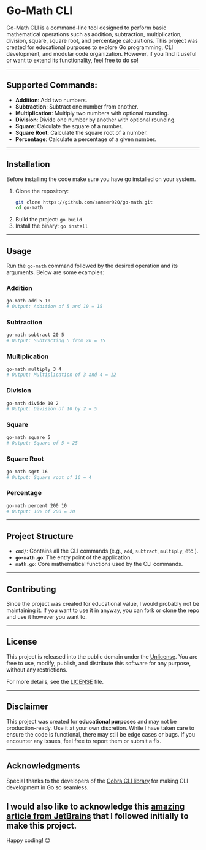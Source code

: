 # Go-Math CLI

Go-Math CLI is a command-line tool designed to perform basic mathematical operations such as addition, subtraction, multiplication, division, square, square root, and percentage calculations. This project was created for educational purposes to explore Go programming, CLI development, and modular code organization. However, if you find it useful or want to extend its functionality, feel free to do so!

---

## Supported Commands:

- **Addition**: Add two numbers.
- **Subtraction**: Subtract one number from another.
- **Multiplication**: Multiply two numbers with optional rounding.
- **Division**: Divide one number by another with optional rounding.
- **Square**: Calculate the square of a number.
- **Square Root**: Calculate the square root of a number.
- **Percentage**: Calculate a percentage of a given number.

---

## Installation

Before installing the code make sure you have go installed on your system.

1. Clone the repository:
   ```bash
   git clone https://github.com/sameer920/go-math.git
   cd go-math
   ```
2. Build the project:
```go build```
3. Install the binary:
```go install```

---

## Usage

Run the `go-math` command followed by the desired operation and its arguments. Below are some examples:

### Addition
```bash
go-math add 5 10
# Output: Addition of 5 and 10 = 15
```

### Subtraction
```bash
go-math subtract 20 5
# Output: Subtracting 5 from 20 = 15
```

### Multiplication
```bash
go-math multiply 3 4
# Output: Multiplication of 3 and 4 = 12
```

### Division
```bash
go-math divide 10 2
# Output: Division of 10 by 2 = 5
```

### Square
```bash
go-math square 5
# Output: Square of 5 = 25
```

### Square Root
```bash
go-math sqrt 16
# Output: Square root of 16 = 4
```

### Percentage
```bash
go-math percent 200 10
# Output: 10% of 200 = 20
```

---

## Project Structure

- **`cmd/`**: Contains all the CLI commands (e.g., `add`, `subtract`, `multiply`, etc.).
- **`go-math.go`**: The entry point of the application.
- **`math.go`**: Core mathematical functions used by the CLI commands.

---

## Contributing

Since the project was created for educational value, I would probably not be maintaining it. If you want to use it in anyway, you can fork or clone the repo and use it however you want to.

---

## License

This project is released into the public domain under the [Unlicense](LICENSE). You are free to use, modify, publish, and distribute this software for any purpose, without any restrictions.

For more details, see the [LICENSE](LICENSE) file.

---

## Disclaimer

This project was created for **educational purposes** and may not be production-ready. Use it at your own discretion. While I have taken care to ensure the code is functional, there may still be edge cases or bugs. If you encounter any issues, feel free to report them or submit a fix.

---

## Acknowledgments

Special thanks to the developers of the [Cobra CLI library](https://github.com/spf13/cobra) for making CLI development in Go so seamless.

I would also like to acknowledge this [amazing article from JetBrains](https://www.jetbrains.com/guide/go/tutorials/cli-apps-go-cobra/conclusion/) that I followed initially to make this project.
---

Happy coding! 😊